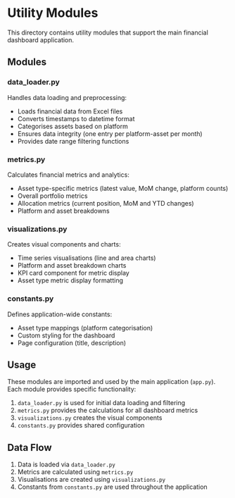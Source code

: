 # Utility Modules

This directory contains utility modules that support the main financial dashboard application.

## Modules

### data_loader.py
Handles data loading and preprocessing:
- Loads financial data from Excel files
- Converts timestamps to datetime format
- Categorises assets based on platform
- Ensures data integrity (one entry per platform-asset per month)
- Provides date range filtering functions

### metrics.py
Calculates financial metrics and analytics:
- Asset type-specific metrics (latest value, MoM change, platform counts)
- Overall portfolio metrics
- Allocation metrics (current position, MoM and YTD changes)
- Platform and asset breakdowns

### visualizations.py
Creates visual components and charts:
- Time series visualisations (line and area charts)
- Platform and asset breakdown charts
- KPI card component for metric display
- Asset type metric display formatting

### constants.py
Defines application-wide constants:
- Asset type mappings (platform categorisation)
- Custom styling for the dashboard
- Page configuration (title, description)

## Usage

These modules are imported and used by the main application (`app.py`). Each module provides specific functionality:

1. `data_loader.py` is used for initial data loading and filtering
2. `metrics.py` provides the calculations for all dashboard metrics
3. `visualizations.py` creates the visual components
4. `constants.py` provides shared configuration

## Data Flow

1. Data is loaded via `data_loader.py`
2. Metrics are calculated using `metrics.py`
3. Visualisations are created using `visualizations.py`
4. Constants from `constants.py` are used throughout the application 